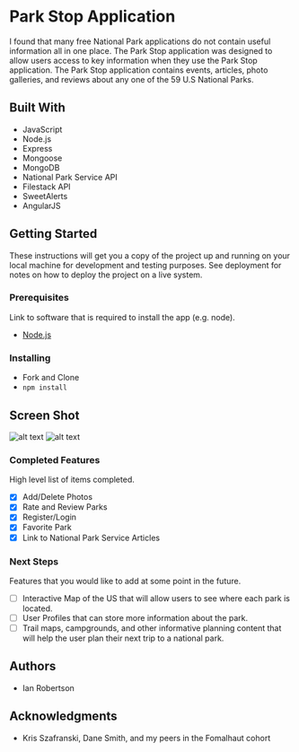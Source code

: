 # Park Stop Application

I found that many free National Park applications do not contain useful information all in one place. The Park Stop application was designed to allow users access to key information when they use the Park Stop application. The Park Stop application contains events, articles, photo galleries, and reviews about any one of the 59 U.S National Parks. 

## Built With

- JavaScript
- Node.js
- Express
- Mongoose
- MongoDB
- National Park Service API
- Filestack API
- SweetAlerts
- AngularJS 


## Getting Started

These instructions will get you a copy of the project up and running on your local machine for development and testing purposes. See deployment for notes on how to deploy the project on a live system.

### Prerequisites

Link to software that is required to install the app (e.g. node).

- [Node.js](https://nodejs.org/en/)


### Installing

- Fork and Clone
- ```npm install```

## Screen Shot
![alt text](https://github.com/robe0809/park-stop-app/blob/master/Screen%20Shot%202018-02-24%20at%202.23.42%20PM.png "home")
![alt text](https://github.com/robe0809/park-stop-app/blob/master/Screen%20Shot%202018-02-24%20at%202.27.39%20PM.png "park")

### Completed Features

High level list of items completed.

- [x] Add/Delete Photos
- [x] Rate and Review Parks
- [x] Register/Login
- [x] Favorite Park
- [x] Link to National Park Service Articles

### Next Steps

Features that you would like to add at some point in the future.

- [ ] Interactive Map of the US that will allow users to see where each park is located. 
- [ ] User Profiles that can store more information about the park. 
- [ ] Trail maps, campgrounds, and other informative planning content that will help the user plan their next trip to a national park. 

## Authors

* Ian Robertson


## Acknowledgments

* Kris Szafranski, Dane Smith, and my peers in the Fomalhaut cohort
